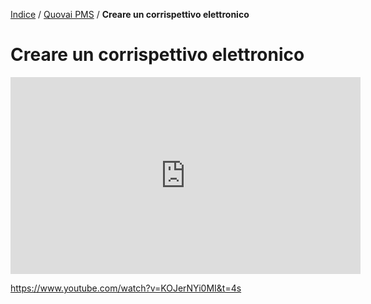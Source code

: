  [Indice](index.md) / [Quovai PMS](quovai-pms-it.md) / **Creare un corrispettivo elettronico**

#  Creare un corrispettivo elettronico



 <iframe width="560" height="315" src="https://www.youtube.com/embed/KOJerNYi0MI" frameborder="0" allow="accelerometer; autoplay; encrypted-media; gyroscope; picture-in-picture" allowfullscreen></iframe>

https://www.youtube.com/watch?v=KOJerNYi0MI&t=4s
